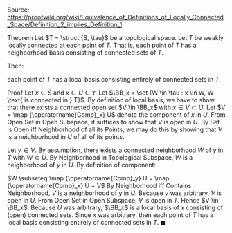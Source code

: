 # 

Source: https://proofwiki.org/wiki/Equivalence_of_Definitions_of_Locally_Connected_Space/Definition_2_implies_Definition_1

Theorem
Let $T = \struct {S, \tau}$ be a topological space.
Let $T$ be weakly locally connected at each point of $T$.
That is, each point of $T$ has a neighborhood basis consisting of connected sets of $T$.

Then:

each point of $T$ has a local basis consisting entirely of connected sets in $T$.


Proof
Let $x \in S$ and $x \in U \in \tau$.
Let $\BB_x = \set {W \in \tau : x \in W, W \text{ is connected in } T}$.
By definition of local basis, we have to show that there exists a connected open set $V \in \BB_x$ with $x \in V \subset U$.
Let $V = \map {\operatorname{Comp}_x} U$ denote the component of $x$ in $U$.
From Open Set in Open Subspace, it suffices to show that $V$ is open in $U$.
By Set is Open iff Neighborhood of all its Points, we may do this by showing that $V$ is a neighborhood in $U$ of all of its points.

Let $y \in V$.
By assumption, there exists a connected neighborhood $W$ of $y$ in $T$ with $W \subset U$.
By Neighborhood in Topological Subspace, $W$ is a neighborhood of $y$ in $U$.
By definition of component:

$W \subseteq \map {\operatorname{Comp}_y} U = \map {\operatorname{Comp}_x} U = V$
By Neighborhood iff Contains Neighborhood, $V$ is a neighborhood of $y$ in $U$.
Because $y$ was arbitrary, $V$ is open in $U$.
From Open Set in Open Subspace, $V$ is open in $T$.
Hence $V \in \BB_x$.
Because $U$ was arbitrary, $\BB_x$ is a local basis of $x$ consisting of (open) connected sets.
Since $x$ was arbitrary, then each point of $T$ has a local basis consisting entirely of connected sets in $T$.
$\blacksquare$





